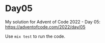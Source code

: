 # Day05

My solution for Advent of Code 2022 - Day 05: https://adventofcode.com/2022/day/05

Use `mix test` to run the code.

